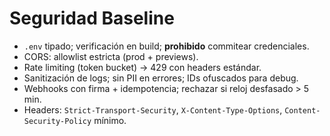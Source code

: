 # Seguridad Baseline

- `.env` tipado; verificación en build; **prohibido** commitear credenciales.
- CORS: allowlist estricta (prod + previews).
- Rate limiting (token bucket) → 429 con headers estándar.
- Sanitización de logs; sin PII en errores; IDs ofuscados para debug.
- Webhooks con firma + idempotencia; rechazar si reloj desfasado > 5 min.
- Headers: `Strict-Transport-Security`, `X-Content-Type-Options`, `Content-Security-Policy` mínimo.

